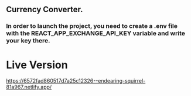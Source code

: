 ## Currency Converter.
### In order to launch the project, you need to create a .env file with the REACT_APP_EXCHANGE_API_KEY variable and write your key there.
# Live Version
https://6572fad860517d7a25c12326--endearing-squirrel-81a967.netlify.app/